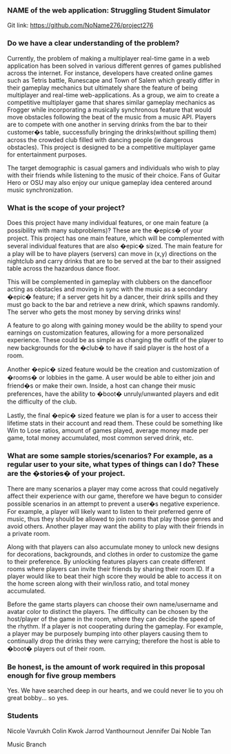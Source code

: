 ### NAME of the web application: Struggling Student Simulator
Git link: https://github.com/NoName276/project276

### Do we have a clear understanding of the problem?
Currently, the problem of making a multiplayer real-time game in a web application has been solved in various different genres of games published across the internet. For instance, developers have created online games such as Tetris battle, Runescape and Town of Salem which greatly differ in their gameplay mechanics but ultimately share the feature of being multiplayer and real-time web-applications. As a group, we aim to create a competitive multiplayer game that shares similar gameplay mechanics as Frogger while incorporating a musically synchronous feature that would move obstacles following the beat of the music from a music API. Players are to compete with one another in serving drinks from the bar to their customer�s table, successfully bringing the drinks(without spilling them) across the crowded club filled with dancing people (ie dangerous obstacles). This project is designed to be a competitive multiplayer game for entertainment purposes.

The target demographic is casual gamers and individuals who wish to play with their friends while listening to the music of their choice. Fans of Guitar Hero or OSU may also enjoy our unique gameplay idea centered around music synchronization.

### What is the scope of your project?
Does this project have many individual features, or one main feature (a possibility with many subproblems)? These are the �epics� of your project.
This project has one main feature, which will be complemented with several individual features that are also �epic� sized. The main feature for a play will be to have players (servers) can move in (x,y) directions on the nightclub and carry drinks that are to be served at the bar to their assigned table across the hazardous dance floor.

This will be complemented in gameplay with clubbers on the dancefloor acting as obstacles and moving in sync with the music as a secondary �epic� feature; if a server gets hit by a dancer, their drink spills and they must go back to the bar and retrieve a new drink, which spawns randomly. The server who gets the most money by serving drinks wins!

A feature to go along with gaining money would be the ability to spend your earnings on customization features, allowing for a more personalized experience. These could be as simple as changing the outfit of the player to new backgrounds for the �club� to have if said player is the host of a room.

Another �epic� sized feature would be the creation and customization of �rooms� or lobbies in the game. A user would be able to either join and friend�s or make their own. Inside, a host can change their music preferences, have the ability to �boot� unruly/unwanted players and edit the difficulty of the club.

Lastly, the final �epic� sized feature we plan is for a user to access their lifetime stats in their account and read them. These could be something like Win to Lose ratios, amount of games played, average money made per game, total money accumulated, most common served drink, etc.

### What are some sample stories/scenarios? For example, as a regular user to your site, what types of things can I do? These are the �stories� of your project.
There are many scenarios a player may come across that could negatively affect their experience with our game, therefore we have begun to consider possible scenarios in an attempt to prevent a user�s negative experience. For example, a player will likely want to listen to their preferred genre of music, thus they should be allowed to join rooms that play those genres and avoid others. Another player may want the ability to play with their friends in a private room.

Along with that players can also accumulate money to unlock new designs for decorations, backgrounds, and clothes in order to customize the game to their preference. By unlocking features players can create different rooms where players can invite their friends by sharing their room ID. If a player would like to beat their high score they would be able to access it on the home screen along with their win/loss ratio, and total money accumulated.

Before the game starts players can choose their own name/username and avatar color to distinct the players. The difficulty can be chosen by the host/player of the game in the room, where they can decide the speed of the rhythm. If a player is not cooperating during the gameplay. For example, a player may be purposely bumping into other players causing them to continually drop the drinks they were carrying; therefore the host is able to �boot� players out of their room.

### Be honest, is the amount of work required in this proposal enough for five group members
Yes. We have searched deep in our hearts, and we could never lie to you oh great bobby... so yes.

### Students
Nicole Vavrukh
Colin Kwok
Jarrod Vanthournout
Jennifer Dai
Noble Tan

Music Branch